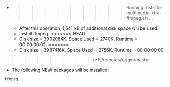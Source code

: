 * >>>>>>>>> Running inst-std-multimedia-xtra-ffmpeg.sh ...
  * After this operation, 1,541 kB of additional disk space will be used.
  * Install ffmpeg.
<<<<<<< HEAD
  * Disk size = 3992084K. Space Used = 2740K. Runtime = 00:00:00:02.
=======
  * Disk size = 3987416K. Space Used = 2756K. Runtime = 00:00:00:00.
>>>>>>> refs/remotes/origin/master
  * The following NEW packages will be installed:
  ```bash
ffmpeg
  ```
